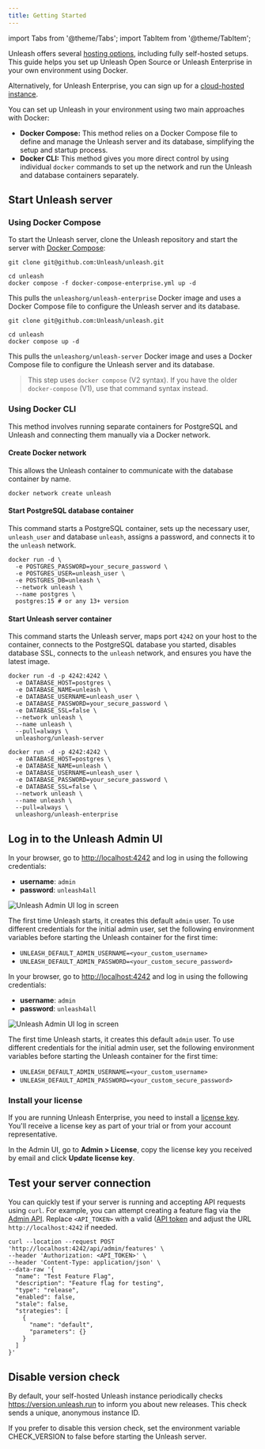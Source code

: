 ```yaml
---
title: Getting Started
---
```


import Tabs from '@theme/Tabs';
import TabItem from '@theme/TabItem';

Unleash offers several [hosting options](/understanding-unleash/hosting-options), including fully self-hosted setups. This guide helps you set up Unleash Open Source or Unleash Enterprise in your own environment using Docker.

Alternatively, for Unleash Enterprise, you can sign up for a [cloud-hosted instance](https://www.getunleash.io/pricing).

You can set up Unleash in your environment using two main approaches with Docker:

- **Docker Compose:** This method relies on a Docker Compose file to define and manage the Unleash server and its database, simplifying the setup and startup process.
- **Docker CLI:** This method gives you more direct control by using individual `docker` commands to set up the network and run the Unleash and database containers separately.

## Start Unleash server

### Using Docker Compose

To start the Unleash server, clone the Unleash repository and start the server with [Docker Compose](https://docs.docker.com/compose/):

<Tabs groupId="setup-method">
<TabItem value="enterprise" label="Enterprise">

```shell
git clone git@github.com:Unleash/unleash.git

cd unleash
docker compose -f docker-compose-enterprise.yml up -d
```

This pulls the `unleashorg/unleash-enterprise` Docker image and uses a Docker Compose file to configure the Unleash server and its database.

</TabItem>

<TabItem value="oss" label="Open Source">

```shell
git clone git@github.com:Unleash/unleash.git

cd unleash
docker compose up -d
```

This pulls the `unleashorg/unleash-server` Docker image and uses a Docker Compose file to configure the Unleash server and its database.
</TabItem>
</Tabs>

> This step uses `docker compose` (V2 syntax). If you have the older `docker-compose` (V1), use that command syntax instead.

### Using Docker CLI

This method involves running separate containers for PostgreSQL and Unleash and connecting them manually via a Docker network.

#### Create Docker network

This allows the Unleash container to communicate with the database container by name.

```shell
docker network create unleash
```

#### Start PostgreSQL database container

This command starts a PostgreSQL container, sets up the necessary user, `unleash_user` and database `unleash`, assigns a password, and connects it to the `unleash` network.
```shell
docker run -d \
  -e POSTGRES_PASSWORD=your_secure_password \
  -e POSTGRES_USER=unleash_user \
  -e POSTGRES_DB=unleash \
  --network unleash \
  --name postgres \
  postgres:15 # or any 13+ version
```

#### Start Unleash server container

This command starts the Unleash server, maps port `4242` on your host to the container, connects to the PostgreSQL database you started, disables database SSL, connects to the `unleash` network, and ensures you have the latest image.

<Tabs groupId="setup-method">
<TabItem value="oss" label="Open Source">

```shell
docker run -d -p 4242:4242 \
  -e DATABASE_HOST=postgres \
  -e DATABASE_NAME=unleash \
  -e DATABASE_USERNAME=unleash_user \
  -e DATABASE_PASSWORD=your_secure_password \
  -e DATABASE_SSL=false \
  --network unleash \
  --name unleash \
  --pull=always \
  unleashorg/unleash-server
```

</TabItem>

<TabItem value="enterprise" label="Enterprise">

```shell
docker run -d -p 4242:4242 \
  -e DATABASE_HOST=postgres \
  -e DATABASE_NAME=unleash \
  -e DATABASE_USERNAME=unleash_user \
  -e DATABASE_PASSWORD=your_secure_password \
  -e DATABASE_SSL=false \
  --network unleash \
  --name unleash \
  --pull=always \
  unleashorg/unleash-enterprise
```

</TabItem>
</Tabs>

## Log in to the Unleash Admin UI

<Tabs groupId="setup-method">
<TabItem value="oss" label="Open Source">

In your browser, go to [http://localhost:4242](http://localhost:4242) and log in using the following credentials:
- **username**: `admin`
- **password**: `unleash4all`

![Unleash Admin UI log in screen](/img/quickstart-login.png)

The first time Unleash starts, it creates this default `admin` user. To use different credentials for the initial admin user, set the following environment variables before starting the Unleash container for the first time:
- `UNLEASH_DEFAULT_ADMIN_USERNAME=<your_custom_username>`
- `UNLEASH_DEFAULT_ADMIN_PASSWORD=<your_custom_secure_password>`

</TabItem>

<TabItem value="enterprise" label="Enterprise">

In your browser, go to [http://localhost:4242](http://localhost:4242) and log in using the following credentials:
- **username**: `admin`
- **password**: `unleash4all`

![Unleash Admin UI log in screen](/img/quickstart-login.png)

The first time Unleash starts, it creates this default `admin` user. To use different credentials for the initial admin user, set the following environment variables before starting the Unleash container for the first time:
- `UNLEASH_DEFAULT_ADMIN_USERNAME=<your_custom_username>`
- `UNLEASH_DEFAULT_ADMIN_PASSWORD=<your_custom_secure_password>`

### Install your license

If you are running Unleash Enterprise, you need to install a [license key](/license-keys#get-a-new-license). You'll receive a license key as part of your trial or from your account representative.

In the Admin UI, go to **Admin > License**, copy the license key you received by email and click **Update license key**.

</TabItem>
</Tabs>

## Test your server connection

You can quickly test if your server is running and accepting API requests using `curl`. For example, you can attempt creating a feature flag via the [Admin API](/understanding-unleash/unleash-overview#admin-api). Replace `<API_TOKEN>` with a valid ([API token](/reference/api-tokens-and-client-keys) and adjust the URL `http://localhost:4242` if needed.

```shell
curl --location --request POST 'http://localhost:4242/api/admin/features' \
--header 'Authorization: <API_TOKEN>' \
--header 'Content-Type: application/json' \
--data-raw '{
  "name": "Test Feature Flag",
  "description": "Feature flag for testing",
  "type": "release",
  "enabled": false,
  "stale": false,
  "strategies": [
    {
      "name": "default",
      "parameters": {}
    }
  ]
}'
```

## Disable version check

By default, your self-hosted Unleash instance periodically checks https://version.unleash.run to inform you about new releases. This check sends a unique, anonymous instance ID.

If you prefer to disable this version check, set the environment variable CHECK_VERSION to false before starting the Unleash server.
